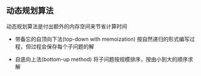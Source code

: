 ## 动态规划算法

动态规划算法是付出额外的内存空间来节省计算时间

- 带备忘的自顶向下法(top-down with memoization)
  按自然递归的形式编写过程，但过程会保存每个子问题的解

- 自底向上法(bottom-up method)
  将子问题按规模排序，按由小到大的顺序求解
